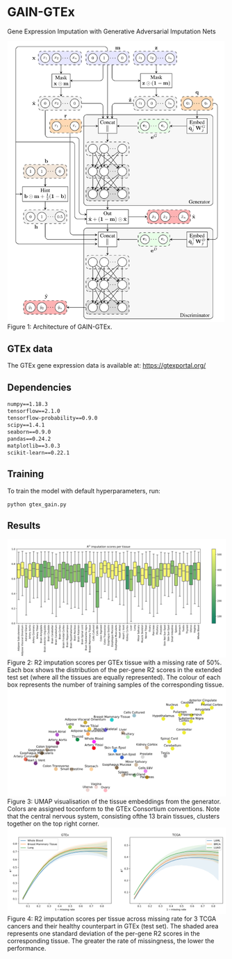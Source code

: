 # GAIN-GTEx
Gene Expression Imputation with Generative Adversarial Imputation Nets

<!-- ![Architecture](architecture.png}{:height="50%" width="50%"}-->
<img src="architecture.png" width="500">
Figure 1: Architecture of GAIN-GTEx. 

## GTEx data
The GTEx gene expression data is available at: https://gtexportal.org/

## Dependencies
```
numpy==1.18.3
tensorflow==2.1.0
tensorflow-probability==0.9.0
scipy==1.4.1
seaborn==0.9.0
pandas==0.24.2
matplotlib==3.0.3
scikit-learn==0.22.1
```

## Training
To train the model with default hyperparameters, run:
```
python gtex_gain.py
```

## Results

![Tissue results](tissue_results.png)
Figure 2: R2 imputation scores per GTEx tissue with a missing rate of 50%. Each box shows the distribution of the per-gene R2 scores in the extended test set (where all the tissues are equally represented). The colour of each box represents the number of training samples of the corresponding tissue.
![Tissue embeddings](tissue_embeddings.png)
Figure 3: UMAP visualisation of the tissue embeddings from the generator. Colors are assigned toconform to the GTEx Consortium conventions. Note that the central nervous system, consisting ofthe 13 brain tissues, clusters together on the top right corner.
![R2 across missing rate](r2_missingrate.png)
Figure 4: R2 imputation scores per tissue across missing rate for 3 TCGA cancers and their healthy counterpart in GTEx (test set). The shaded area represents one standard deviation of the per-gene R2 scores in the corresponding tissue. The greater the rate of missingness, the lower the performance.



